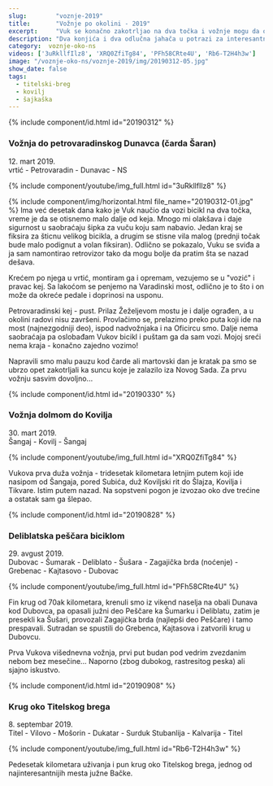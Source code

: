 ```yaml
---
slug:        "voznje-2019"
title:       "Vožnje po okolini - 2019"
excerpt:     "Vuk se konačno zakotrljao na dva točka i vožnje mogu da otpočnu!"
description: "Dva konjića i dva odlučna jahača u potrazi za interesantnim mestima u okolini Novog Sada"
category:  voznje-oko-ns
videos: ['3uRkllfIlz8', 'XRQ0ZfiTg84', 'PFh58CRte4U', 'Rb6-T2H4h3w']
image: "/voznje-oko-ns/voznje-2019/img/20190312-05.jpg"
show_date: false
tags:
  - titelski-breg
  - kovilj
  - šajkaška
---
```


{% include component/id.html id="20190312" %}
### Vožnja do petrovaradinskog Dunavca (čarda Šaran)

12\. mart 2019.  
vrtić - Petrovaradin - Dunavac - NS     

{% include component/youtube/img_full.html id="3uRkllfIlz8" %}

{% include component/img/horizontal.html file_name="20190312-01.jpg" %}
Ima već desetak dana kako je Vuk naučio da vozi bicikl na dva točka, vreme je da se otisnemo malo dalje od keja.
Mnogo mi olakšava i daje sigurnost u saobraćaju šipka za vuču koju sam nabavio. Jedan kraj se fiksira za šticnu velikog
bicikla, a drugim se stisne vila malog (prednji točak bude malo podignut a volan fiksiran). Odlično se pokazalo, Vuku
se sviđa a ja sam namontirao retrovizor tako da mogu bolje da pratim šta se nazad dešava.

Krećem po njega u vrtić, montiram ga i opremam, vezujemo se u "vozić" i pravac kej. Sa lakoćom se penjemo na Varadinski 
most, odlično je to što i on može da okreće pedale i doprinosi na usponu.

Petrovaradinski kej - pust. Prilaz Žeželjevom mostu je i dalje ograđen, a u okolini radovi nisu završeni. Provlačimo se,
prelazimo preko puta koji ide na most (najnezgodniji deo), ispod nadvožnjaka i na Oficircu smo. Dalje nema saobraćaja
pa oslobađam Vukov bicikl i puštam ga da sam vozi. Mojoj sreći nema kraja - konačno zajedno vozimo! 

Napravili smo malu pauzu kod čarde ali martovski dan je kratak pa smo se ubrzo opet zakotrljali ka suncu koje je zalazilo
iza Novog Sada. Za prvu vožnju sasvim dovoljno...

{% include component/id.html id="20190330" %}
### Vožnja dolmom do Kovilja 

30\. mart 2019.  
Šangaj - Kovilj - Šangaj     

{% include component/youtube/img_full.html id="XRQ0ZfiTg84" %}

Vukova prva duža vožnja - tridesetak kilometara letnjim putem koji ide nasipom od Šangaja, pored Subića, duž Koviljski
rit do Šlajza, Kovilja i Tikvare. Istim putem nazad. Na sopstveni pogon je izvozao oko dve trećine a ostatak sam ga
šlepao.

{% include component/id.html id="20190828" %}
### Deliblatska peščara biciklom

29\. avgust 2019.  
Dubovac - Šumarak - Deliblato - Šušara - Zagajička brda (noćenje) - Grebenac - Kajtasovo - Dubovac     

{% include component/youtube/img_full.html id="PFh58CRte4U" %}

Fin krug od 70ak kilometara, krenuli smo iz vikend naselja na obali Dunava kod Dubovca, pa opasali južni deo Peščare ka 
Šumarku i Deliblatu, zatim je presekli ka Šušari, provozali Zagajička brda (najlepši deo Peščare) i tamo prespavali. 
Sutradan se spustili do Grebenca, Kajtasova i zatvorili krug u Dubovcu.

Prva Vukova višednevna vožnja, prvi put budan pod vedrim zvezdanim nebom bez mesečine... Naporno (zbog dubokog, 
rastresitog peska) ali sjajno iskustvo.

{% include component/id.html id="20190908" %}
### Krug oko Titelskog brega

8\. septembar 2019.  
Titel - Vilovo - Mošorin - Dukatar - Surduk Stubanlija - Kalvarija - Titel     

{% include component/youtube/img_full.html id="Rb6-T2H4h3w" %}

Pedesetak kilometara uživanja i pun krug oko Titelskog brega, jednog od najinteresantnijih mesta južne Bačke.